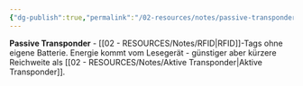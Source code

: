 ```yaml
---
{"dg-publish":true,"permalink":"/02-resources/notes/passive-transponder/","tags":["#rfid/typ","#energie/extern"],"noteIcon":"","updated":"2025-09-05T10:12:30.000+02:00"}
---
```



**Passive Transponder** - [[02 - RESOURCES/Notes/RFID\|RFID]]-Tags ohne eigene Batterie.
Energie kommt vom Lesegerät - günstiger aber kürzere Reichweite als [[02 - RESOURCES/Notes/Aktive Transponder\|Aktive Transponder]].
